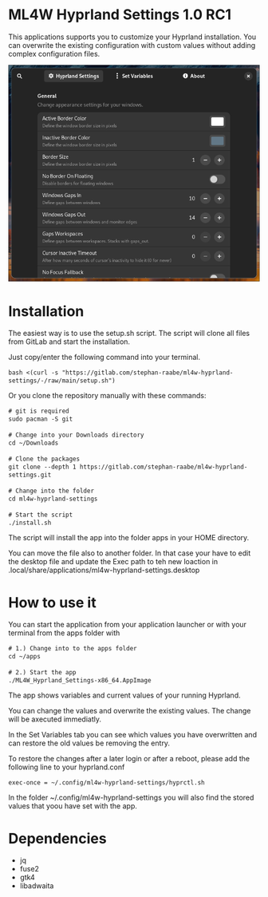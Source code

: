 # ML4W Hyprland Settings 1.0 RC1

This applications supports you to customize your Hyprland installation. You can overwrite the existing configuration with custom values without adding complex configuration files.

[![Screenshot](screenshots/screenshot.png "Title Text")](screenshots/screenshot.png)

# Installation

The easiest way is to use the setup.sh script. The script will clone all files from GitLab and start the installation.

Just copy/enter the following command into your terminal.

```
bash <(curl -s "https://gitlab.com/stephan-raabe/ml4w-hyprland-settings/-/raw/main/setup.sh")
```

Or you clone the repository manually with these commands:

```
# git is required
sudo pacman -S git

# Change into your Downloads directory
cd ~/Downloads

# Clone the packages
git clone --depth 1 https://gitlab.com/stephan-raabe/ml4w-hyprland-settings.git

# Change into the folder
cd ml4w-hyprland-settings

# Start the script
./install.sh
```

The script will install the app into the folder apps in your HOME directory. 

You can move the file also to another folder. In that case your have to edit the desktop file and update the Exec path to teh new loaction in .local/share/applications/ml4w-hyprland-settings.desktop

# How to use it

You can start the application from your application launcher or with your terminal from the apps folder with

```
# 1.) Change into to the apps folder
cd ~/apps

# 2.) Start the app
./ML4W_Hyprland_Settings-x86_64.AppImage

```

The app shows variables and current values of your running Hyprland.

You can change the values and overwrite the existing values. The change will be axecuted immediatly.

In the Set Variables tab you can see which values you have overwritten and can restore the old values be removing the entry.

To restore the changes after a later login or after a reboot, please add the following line to your hyprland.conf

```
exec-once = ~/.config/ml4w-hyprland-settings/hyprctl.sh
```

In the folder ~/.config/ml4w-hyprland-settings you will also find the stored values that yoou have set with the app.

# Dependencies

- jq
- fuse2
- gtk4
- libadwaita
